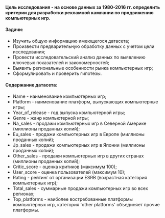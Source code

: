 #### Цель исследования - на основе данных за 1980-2016 гг. определить критерии для разработки рекламной кампании по продвижению компьютерных игр.

#### Задачи:
* Изучить общую информацию имеющегося датасета;
* Произвести предварительную обработку данных с учетом цели исследования;
* Провести исследовательский анализ данных по выявлению ключевых показателей и закономерностей;
* Выявить региональные особенности рынка компьютерных игр;
* Сформулировать и проверить гипотезы.

#### Содержание датасета:
- Name - наименование компьютерных игр;
- Platform - наименование платформ, выпускающих компьютерные игры;
- Year_of_release - год выпуска компьютерной игры;
- Genre - жанр компьютерной игры;
- Na_sales - продажи компьютерных игр в Северной Америке (миллионы проданных копий);
- Eu_sales - продажи компьютерных игр в Европе (миллионы проданных копий);
- Jp_sales - продажи компьютерных игр в Японии (миллионы проданных копий);
- Other_sales - продажи компьютерных игр в других странах (миллионы проданных копий);
- Critic_score - оценка критиков (максимум 100);
- User_score - оценка пользователей (максимум 10);
- Rating - рейтинг от организации ESRB (возрастная категория компьютерных игр);
- Total_sales - суммарные продажи компьютерных игр во всех регионах;
- Top_platforms - наиболее востребованные платформы компьютерных игр, категория 'other platforms' объединяет прочие платформы.

